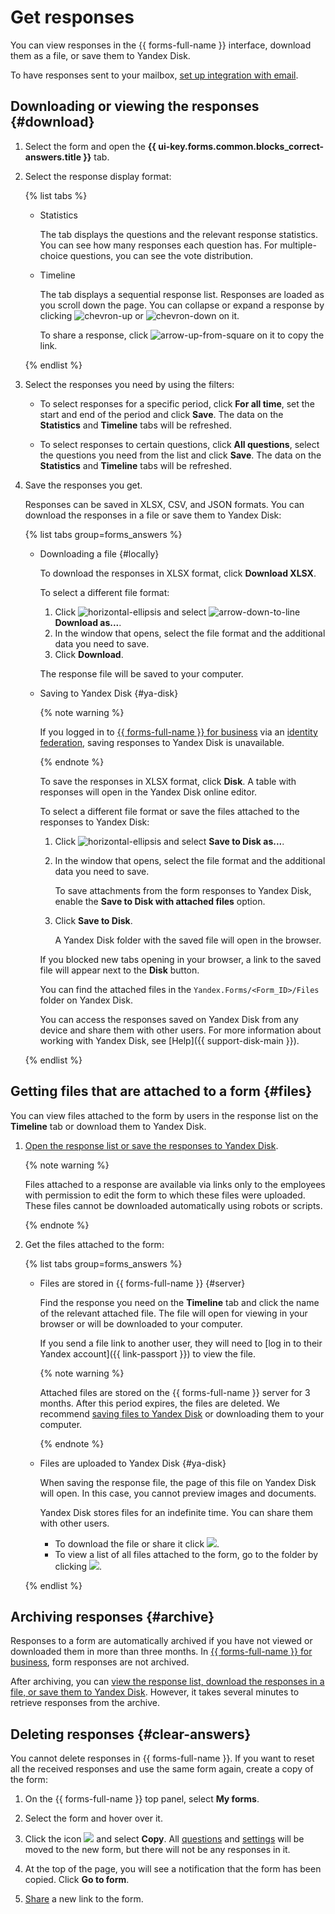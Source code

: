 # Get responses

You can view responses in the {{ forms-full-name }} interface, download them as a file, or save them to Yandex&#160;Disk.

To have responses sent to your mailbox, [set up integration with email](send-mail.md).


## Downloading or viewing the responses {#download}

1. Select the form and open the **{{ ui-key.forms.common.blocks_correct-answers.title }}** tab.

1. Select the response display format:

   {% list tabs %}

   - Statistics

      The tab displays the questions and the relevant response statistics. You can see how many responses each question has. For multiple-choice questions, you can see the vote distribution.

   - Timeline

      The tab displays a sequential response list. Responses are loaded as you scroll down the page. You can collapse or expand a response by clicking ![chevron-up](../_assets/console-icons/chevron-up.svg) or ![chevron-down](../_assets/console-icons/chevron-down.svg) on it.

      To share a response, click ![arrow-up-from-square](../_assets/console-icons/arrow-up-from-square.svg) on it to copy the link.

   {% endlist %}

1. Select the responses you need by using the filters:

   * To select responses for a specific period, click **For all time**, set the start and end of the period and click **Save**. The data on the **Statistics** and **Timeline** tabs will be refreshed.

   * To select responses to certain questions, click **All questions**, select the questions you need from the list and click **Save**. The data on the **Statistics** and **Timeline** tabs will be refreshed.

1. Save the responses you get.

   Responses can be saved in XLSX, CSV, and JSON formats. You can download the responses in a file or save them to Yandex&#160;Disk:

   {% list tabs group=forms_answers %}

   - Downloading a file {#locally}

      To download the responses in XLSX format, click **Download XLSX**.

      To select a different file format:

      1. Click ![horizontal-ellipsis](../_assets/horizontal-ellipsis.svg) and select ![arrow-down-to-line](../_assets/console-icons/arrow-down-to-line.svg) **Download as...**.
      1. In the window that opens, select the file format and the additional data you need to save.
      1. Click **Download**.

      The response file will be saved to your computer.

   - Saving to Yandex Disk {#ya-disk}

      
      {% note warning %}

      If you logged in to [{{ forms-full-name }} for business](forms-for-org.md) via an [identity federation](login.md), saving responses to Yandex&#160;Disk is unavailable.

      {% endnote %}


      To save the responses in XLSX format, click **Disk**. A table with responses will open in the Yandex&#160;Disk online editor.

      To select a different file format or save the files attached to the responses to Yandex Disk:

      1. Click ![horizontal-ellipsis](../_assets/horizontal-ellipsis.svg) and select **Save to Disk as...**.
      1. In the window that opens, select the file format and the additional data you need to save.

         To save attachments from the form responses to Yandex Disk, enable the **Save to Disk with attached files** option.
      1. Click **Save to Disk**.

         A Yandex Disk folder with the saved file will open in the browser.

      If you blocked new tabs opening in your browser, a link to the saved file will appear next to the **Disk** button.

      You can find the attached files in the `Yandex.Forms/<Form_ID>/Files` folder on Yandex&#160;Disk.

      You can access the responses saved on Yandex Disk from any device and share them with other users. For more information about working with Yandex Disk, see [Help]({{ support-disk-main }}).

   {% endlist %}



## Getting files that are attached to a form {#files}

You can view files attached to the form by users in the response list on the **Timeline** tab or download them to Yandex&#160;Disk.

1. [Open the response list or save the responses to Yandex&#160;Disk](#download).

   {% note warning %}

   Files attached to a response are available via links only to the employees with permission to edit the form to which these files were uploaded. These files cannot be downloaded automatically using robots or scripts.

   {% endnote %}

1. Get the files attached to the form:

   {% list tabs group=forms_answers %}

   - Files are stored in {{ forms-full-name }} {#server}

      Find the response you need on the **Timeline** tab and click the name of the relevant attached file. The file will open for viewing in your browser or will be downloaded to your computer.

      
      If you send a file link to another user, they will need to [log in to their Yandex account]({{ link-passport }}) to view the file.


      {% note warning %}

      Attached files are stored on the {{ forms-full-name }} server for 3 months. After this period expires, the files are deleted. We recommend [saving files to Yandex&#160;Disk](#download) or downloading them to your computer.

      {% endnote %}

   - Files are uploaded to Yandex Disk {#ya-disk}

      When saving the response file, the page of this file on Yandex&#160;Disk will open. In this case, you cannot preview images and documents.

      Yandex Disk stores files for an indefinite time. You can share them with other users.
      - To download the file or share it click ![](../_assets/forms/drag-answer.png).
      - To view a list of all files attached to the form, go to the folder by clicking ![](../_assets/forms/icon-back.png).

   {% endlist %}



## Archiving responses {#archive}

Responses to a form are automatically archived if you have not viewed or downloaded them in more than three months. In [{{ forms-full-name }} for business](forms-for-org.md), form responses are not archived.

After archiving, you can [view the response list, download the responses in a file, or save them to Yandex&#160;Disk](#download). However, it takes several minutes to retrieve responses from the archive.




## Deleting responses {#clear-answers}

You cannot delete responses in {{ forms-full-name }}. If you want to reset all the received responses and use the same form again, create a copy of the form:

1. On the {{ forms-full-name }} top panel, select **My forms**.

1. Select the form and hover over it.

1. Click the icon ![](../_assets/forms/context-menu.png) and select **Copy**. All [questions](add-questions.md) and [settings](appearance.md) will be moved to the new form, but there will not be any responses in it.

1. At the top of the page, you will see a notification that the form has been copied. Click **Go to form**.

1. [Share](publish.md) a new link to the form.
